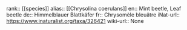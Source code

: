 

rank:: [[species]]
alias:: [[Chrysolina coerulans]]
en:: Mint beetle, Leaf beetle
de:: Himmelblauer Blattkäfer
fr:: Chrysomèle bleuâtre
iNat-url:: https://www.inaturalist.org/taxa/326421
wiki-url:: None